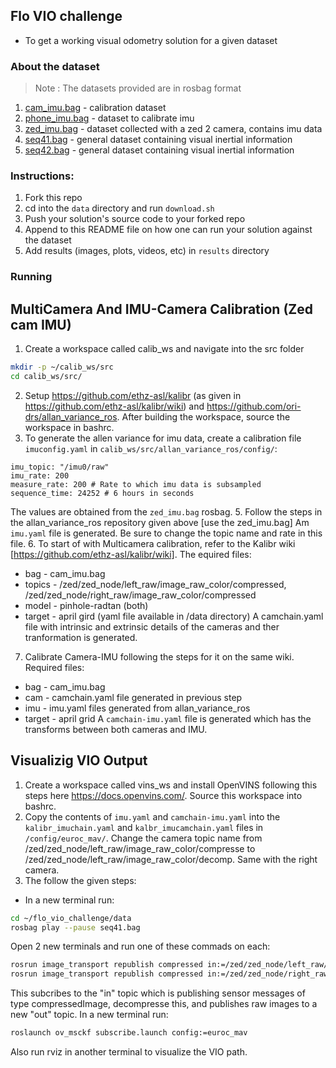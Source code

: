 ## Flo VIO challenge

- To get a working visual odometry solution for a given dataset

### About the dataset
> Note : The datasets provided are in rosbag format
1. [cam_imu.bag](https://inhouse-vision-dataset.s3.ap-south-1.amazonaws.com/cam_imu.bag) - calibration dataset
3. [phone_imu.bag](https://inhouse-vision-dataset.s3.ap-south-1.amazonaws.com/phone_imu.bag) - dataset to calibrate imu 
4. [zed_imu.bag](https://inhouse-vision-dataset.s3.ap-south-1.amazonaws.com/zed_imu.bag) - dataset collected with a zed 2 camera, contains imu data
5. [seq41.bag](https://inhouse-vision-dataset.s3.ap-south-1.amazonaws.com/seq41.bag) - general dataset containing visual inertial information
6. [seq42.bag](https://inhouse-vision-dataset.s3.ap-south-1.amazonaws.com/seq42.bag) - general dataset containing visual inertial information 

### Instructions:
1. Fork this repo
2. cd into the `data` directory and run `download.sh`
3. Push your solution's source code to your forked repo
4. Append to this README file on how one can run your solution against the dataset
5. Add results (images, plots, videos, etc) in `results` directory

### Running
 
 ## MultiCamera And IMU-Camera Calibration (Zed cam IMU)
 
 1. Create a workspace called calib_ws and navigate into the src folder
 ```bash
 mkdir -p ~/calib_ws/src
 cd calib_ws/src/
 ```
 2. Setup https://github.com/ethz-asl/kalibr (as given in https://github.com/ethz-asl/kalibr/wiki) and https://github.com/ori-drs/allan_variance_ros. After building the workspace, source the workspace in bashrc. 
 4. To generate the allen variance for imu data, create a calibration file `imuconfig.yaml` in `calib_ws/src/allan_variance_ros/config/`:
 ```
 imu_topic: "/imu0/raw"
 imu_rate: 200
 measure_rate: 200 # Rate to which imu data is subsampled
 sequence_time: 24252 # 6 hours in seconds
 ```
 The values are obtained from the `zed_imu.bag` rosbag.
 5. Follow the steps in the allan_variance_ros repository given above [use the zed_imu.bag] Am `imu.yaml` file is generated. Be sure to change the topic name and rate in this file.
 6. To start of with Multicamera calibration, refer to the Kalibr wiki [https://github.com/ethz-asl/kalibr/wiki]. The equired files:
  - bag - cam_imu.bag
  - topics - /zed/zed_node/left_raw/image_raw_color/compressed, /zed/zed_node/right_raw/image_raw_color/compressed
  - model - pinhole-radtan (both)
  - target - april gird (yaml file available in /data directory)
 A camchain.yaml file with intrinsic and extrinsic details of the cameras and ther tranformation is generated.
 7. Calibrate Camera-IMU following the steps for it on the same wiki. Required files:
  - bag - cam_imu.bag
  - cam - camchain.yaml file generated in previous step
  - imu - imu.yaml files generated from allan_variance_ros
  - target - april grid
 A `camchain-imu.yaml` file is generated which has the transforms between both cameras and IMU.
 
 ## Visualizig VIO Output
 
 1. Create a workspace called vins_ws and install OpenVINS following this steps here https://docs.openvins.com/. Source this workspace into bashrc.
 2. Copy the contents of `imu.yaml` and `camchain-imu.yaml` into the `kalibr_imuchain.yaml` and `kalbr_imucamchain.yaml` files in `/config/euroc_mav/`. Change the camera topic name from /zed/zed_node/left_raw/image_raw_color/compresse to /zed/zed_node/left_raw/image_raw_color/decomp. Same with the right camera.
 3. The follow the given steps:
 - In a new terminal run:
 ```bash
 cd ~/flo_vio_challenge/data
 rosbag play --pause seq41.bag
 ```
 Open 2 new terminals and run one of these commads on each:
 ```bash
 rosrun image_transport republish compressed in:=/zed/zed_node/left_raw/image_raw_color raw out:=/zed/zed_node/left_raw/image_raw_color/decomp
 rosrun image_transport republish compressed in:=/zed/zed_node/right_raw/image_raw_color raw out:=/zed/zed_node/right_raw/image_raw_color/decomp
 ```
 This subcribes to the "in" topic which is publishing sensor messages of type compressedImage, decompresse this, and publishes raw images to a new "out" topic.
 In a new terminal run:
 ```bash
 roslaunch ov_msckf subscribe.launch config:=euroc_mav
 ```
 Also run rviz in another terminal to visualize the VIO path.

